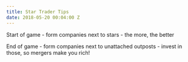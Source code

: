 ```yaml
---
title: Star Trader Tips
date: 2018-05-20 00:04:00 Z
---
```


Start of game - form companies next to stars - the more, the better

End of game - form companies next to unattached outposts - invest in those, so mergers make you rich!